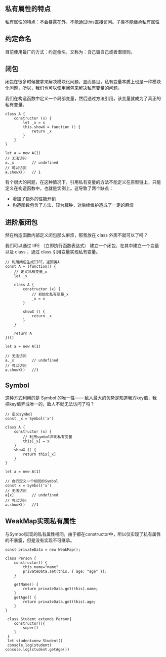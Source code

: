 ## 私有属性的特点

私有属性的特点：不会暴露在外，不能通过this直接访问。子类不能继承私有属性

## 约定命名

目前使用最广的方式：约定命名，又称为：自己骗自己或者潜规则。


## 闭包

闭包在很多时候被拿来解决模块化问题，显而易见，私有变量本质上也是一种模块化问题，所以，我们也可以使用闭包来解决私有变量的问题。

我们在构造函数中定义一个局部变量，然后通过方法引用，该变量就成为了真正的私有变量。
```
class A {
    constructor (x) {
        let _x = x
        this.showX = function () {
            return _x
        }
    }
}

let a = new A(1)
// 无法访问
a._x		// undefined
// 可以访问
a.showX()	// 1
```

有个很大的问题，在这种情况下，引用私有变量的方法不能定义在原型链上，只能定义在构造函数中，也就是实例上。这导致了两个缺点：

- 增加了额外的性能开销
- 构造函数包含了方法，较为臃肿，对后续维护造成了一定的麻烦

## 进阶版闭包

然在构造函数内部定义闭包那么麻烦，那我放在 class 外面不就可以了吗？

我们可以通过 IIFE （立即执行函数表达式） 建立一个闭包，在其中建立一个变量以及 class ，通过 class 引用变量实现私有变量。

```
// 利用闭包生成IIFE，返回类A
const A = (function() {
    // 定义私有变量_x
    let _x

    class A {
        constructor (x) {
            // 初始化私有变量_x
            _x = x
        }

        showX () {
            return _x
        }
    }

    return A
})()

let a = new A(1)

// 无法访问
a._x		// undefined
// 可以访问
a.showX()	//1

```

## Symbol

这种方式利用的是 Symbol 的唯一性—— 敌人最大的优势是知道我方key值，我把key值弄成唯一的，敌人不就无法访问了吗？

```
// 定义symbol
const _x = Symbol('x')

class A {
    constructor (x) {
        // 利用symbol声明私有变量
        this[_x] = x
    }
    showX () {
        return this[_x]
    }
}

let a = new A(1)

// 自行定义一个相同的Symbol
const x = Symbol('x')
// 无法访问
a[x]		// undefined
// 可以访问
a.showX()	//1

```

##  WeakMap实现私有属性

与Symbol实现的私有属性相同，由于都在constructor中，所以仅实现了私有属性的不暴露，但是没有实现不可继承。
```
const privateData = new WeakMap();

class Person {
    constructor() {
        this.name="name"
        privateData.set(this, { age: "age" });
    }

    getName() {
        return privateData.get(this).name;
    }
    getAge() {
        return privateData.get(this).age;
    }
}

 class Student extends Person{
    constructor(){
        super()
    }
 }
 let student=new Student()
 console.log(student)
console.log(student.getAge())
```